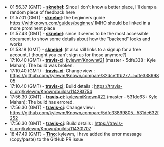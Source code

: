 * <a id="01:56.37">01:56.37 (GMT)</a> - __[sknebel](https://github.com/sknebel)__: Since I don't know a better place, I'll dump a random piece of feedback here
* <a id="01:57.01">01:57.01 (GMT)</a> - __[sknebel](https://github.com/sknebel)__: the beginners guide https://withknown.com/guides/beginner/ IMHO should be linked in a more prominent place
* <a id="01:57.43">01:57.43 (GMT)</a> - __[sknebel](https://github.com/sknebel)__: since it seems to be the most accessible document to show some details about how the "backend" looks and works
* <a id="01:58.18">01:58.18 (GMT)</a> - __[sknebel](https://github.com/sknebel)__: (it also still links to a signup for a free account, I thought you can't sign up for those anymore?)
* <a id="17:10.40">17:10.40 (GMT)</a> - __[travis-ci](https://github.com/travis-ci)__: <a href="https://github.com/kylewm/Known/issues/21">kylewm/Known#21</a> (master - 5dfe338 : Kyle Mahan): The build was broken.
* <a id="17:10.40">17:10.40 (GMT)</a> - __[travis-ci](https://github.com/travis-ci)__: Change view : https://github.com/kylewm/Known/compare/32dcefffb277...5dfe33899805
* <a id="17:10.40">17:10.40 (GMT)</a> - __[travis-ci](https://github.com/travis-ci)__: Build details : https://travis-ci.org/kylewm/Known/builds/114283754
* <a id="17:56.30">17:56.30 (GMT)</a> - __[travis-ci](https://github.com/travis-ci)__: <a href="https://github.com/kylewm/Known/issues/22">kylewm/Known#22</a> (master - 531de63 : Kyle Mahan): The build has errored.
* <a id="17:56.30">17:56.30 (GMT)</a> - __[travis-ci](https://github.com/travis-ci)__: Change view : https://github.com/kylewm/Known/compare/5dfe33899805...531de632f252
* <a id="17:56.30">17:56.30 (GMT)</a> - __[travis-ci](https://github.com/travis-ci)__: Build details : https://travis-ci.org/kylewm/Known/builds/114301707
* <a id="18:47.49">18:47.49 (GMT)</a> - __[Tino](https://github.com/Tino)__: kylewm, I have added the error message (copy/paste) to the GitHub PR issue
